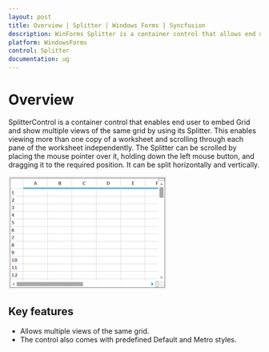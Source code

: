 ```yaml
---
layout: post
title: Overview | Splitter | Windows Forms | Syncfusion
description: WinForms Splitter is a container control that allows end user to embed Grid and show multiple views of the same grid by using its Splitter.
platform: WindowsForms
control: Splitter  
documentation: ug
---
```


# Overview

SplitterControl is a container control that enables end user to embed Grid and show multiple views of the same grid by using its Splitter. This enables viewing more than one copy of a worksheet and scrolling through each pane of the worksheet independently. The Splitter can be scrolled by placing the mouse pointer over it, holding down the left mouse button, and dragging it to the required position. It can be split horizontally and vertically.

![Splitter - Overview](Overview_images/Overview_img1.png)



## Key features

* Allows multiple views of the same grid.
* The control also comes with predefined Default and Metro styles.
